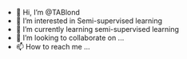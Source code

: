 - 👋 Hi, I’m @TABlond
- 👀 I’m interested in Semi-supervised learning
- 🌱 I’m currently learning semi-supervised learning
- 💞️ I’m looking to collaborate on ...
- 📫 How to reach me ...

<!---
TABlond/TABlond is a ✨ special ✨ repository because its `README.md` (this file) appears on your GitHub profile.
You can click the Preview link to take a look at your changes.
--->
